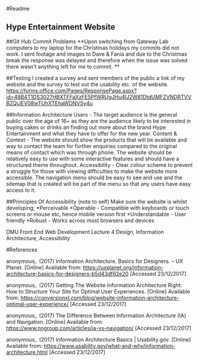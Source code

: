 #Readme

## Hype Entertainment Website

##Git Hub Commit Problems
**Upon switching from Gateway Lab computers to my laptop for the Christmas holidays my commits did not work. I sent footage and images to Dave & Fania and due to the Christmas break the response was delayed and therefore when the issue was solved there wasn't anything left for me to commit. **



##Testing
I created a survey and sent members of the public a link of my website and the survey to test out the usability etc. of the website.
https://forms.office.com/Pages/ResponsePage.aspx?id=48B4T1DS3027HBXTFFaXzFE5PfWRUgJHu4IJ2W81DtdUMFZVNDRTVVBZQjJEV08wTUhXTEhaWDNVSy4u

##Information Architecture
Users - The target audience is the general public over the age of 16+ as they are the audience likely to be interested in buying cakes or drinks an finding out more about the brand Hype Entertainment and what they have to offer for the new year.
Content & Context - The website should show the products that will be available and way to contact the team for further enquiries compared to the original means of contact which was through phone. The website should be relatively easy to use with some interactive features and should have a structured theme throughout.
Accessibility - Clear colour scheme to prevent a struggle for those with viewing difficulties to make the website more accessible. The navigation menu should be easy to see and use and the sitemap that is created will be part of the menu so that any users have easy access to it.  

##Principles Of Accessibility (note to self)
Make sure the website is whilst developing;
*Perceivable
*Operable - Compatible with keyboards or touch screens or mouse etc, hence mobile version first
*Understandable - User friendly
*Robust - Works across most browsers and devices


DMU Front End Web Development Lecture 4 Design, Information Architecture, Accessibility

#References

anonymous,. (2017) Information Architecture. Basics for Designers. – UX Planet. [Online] Available from: https://uxplanet.org/information-architecture-basics-for-designers-b5d43df62e20 [Accessed 23/12/2017]

anonymous,. (2017) Getting The Website Information Architecture Right: How to Structure Your Site for Optimal User Experiences. [Online] Available from: https://conversionxl.com/blog/website-information-architecture-optimal-user-experience/ [Accessed 23/12/2017]

anonymous,. (2017) The Difference Between Information Architecture (IA) and Navigation. [Online] Available from: https://www.nngroup.com/articles/ia-vs-navigation/ [Accessed 23/12/2017]

anonymous,. (2017) Information Architecture Basics | Usability.gov. [Online] Available from: https://www.usability.gov/what-and-why/information-architecture.html [Accessed 23/12/2017]
